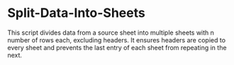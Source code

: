 # Split-Data-Into-Sheets
This script divides data from a source sheet into multiple sheets with n number of rows each, excluding headers. It ensures headers are copied to every sheet and prevents the last entry of each sheet from repeating in the next.
